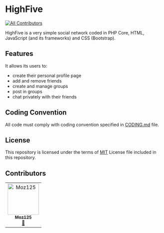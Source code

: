 # HighFive
[![All Contributors](https://img.shields.io/badge/all_contributors-1-orange.svg?style=flat-square)](#contributors)

HighFive is a very simple social network coded in PHP Core, HTML, JavaScript (and its frameworks) and CSS (Bootstrap). 
## Features
It allows its users to:
* create their personal profile page
* add and remove friends
* create and manage groups
* post in groups
* chat privately with their friends
## Coding Convention
All code must comply with coding convention specified in [CODING.md](CODING.md) file.
## License
This repository is licensed under the terms of [MIT](LICENSE.md) License file included in this repository.
## Contributors
<!-- ALL-CONTRIBUTORS-LIST:START - Do not remove or modify this section -->
<!-- prettier-ignore -->
<table><tr><td align="center"><a href="https://github.com/Moz125"><img src="https://avatars1.githubusercontent.com/u/46564535?v=4" width="100px;" alt="Moz125"/><br /><sub><b>Moz125</b></sub></a><br /><a href="https://github.com/team5star/HighFive/commits?author=Moz125" title="Documentation">📖</a></td></tr></table>

<!-- ALL-CONTRIBUTORS-LIST:END -->
